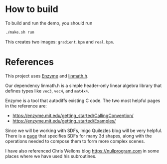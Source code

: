 # How to build

To build and run the demo, you should run

```sh
./make.sh run
```

This creates two images: `gradient.bpm` and `real.bpm`.

# References

This project uses [Enzyme](https://enzyme.mit.edu/) and [linmath.h](https://github.com/datenwolf/linmath.h).

Our dependency linmath.h is a simple header-only linear algebra library that defines types like `vec3`, `vec4`, and `mat4x4`.

Enzyme is a tool that autodiffs existing C code. The two most helpful pages in the reference are:

* <https://enzyme.mit.edu/getting_started/CallingConvention/>
* <https://enzyme.mit.edu/getting_started/Examples/>

Since we will be working with SDFs, Inigo Quilezles blog will be very helpful. There is a [page](https://iquilezles.org/articles/distfunctions/) that specifies SDFs for many 3d shapes, along with the operations needed to compose them to form more complex scenes.

I have also referenced Chris Wellons blog <https://nullprogram.com> in some places where we have used his subroutines.
